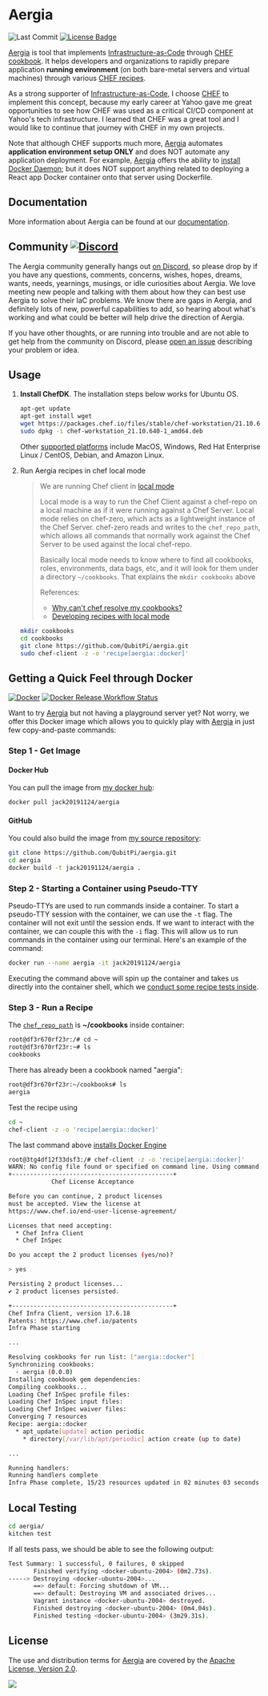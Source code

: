 Aergia
======

![Last Commit] [![License Badge]](https://www.apache.org/licenses/LICENSE-2.0)

[Aergia] is tool that implements [Infrastructure-as-Code] through [CHEF cookbook]. It helps developers and organizations
to rapidly prepare application **running environment** (on both bare-metal servers and virtual machines) through various
[CHEF recipes].

As a strong supporter of [Infrastructure-as-Code], I choose [CHEF](https://qubitpi.github.io/chef-web-docs/) to
implement this concept, because my early career at Yahoo gave me great opportunities to see how CHEF was used as
a critical CI/CD component at Yahoo's tech infrastructure. I learned that CHEF was a great tool and I would like to
continue that journey with CHEF in my own projects.

Note that although CHEF supports much more, [Aergia] automates **application environment setup ONLY** and does NOT
automate any application deployment. For example, [Aergia] offers the ability to
[install Docker Daemon](./recipes/docker.rb); but it does NOT support anything related to deploying a React app Docker
container onto that server using Dockerfile.

Documentation
-------------

More information about Aergia can be found at our [documentation](https://qubitpi.github.io/aergia/).

Community [![Discord]](https://discord.com/widget?id=1060753787125514332)
-------------------------------------------------------------------------

The Aergia community generally hangs out [on Discord](https://discord.com/widget?id=1060753787125514332), so please drop
by if you have any questions, comments, concerns, wishes, hopes, dreams, wants, needs, yearnings, musings, or idle
curiosities about Aergia. We love meeting new people and talking with them about how they can best use Aergia to solve
their IaC problems. We know there are gaps in Aergia, and definitely lots of new, powerful capabilities to add, so
hearing about what's working and what could be better will help drive the direction of Aergia.

If you have other thoughts, or are running into trouble and are not able to get help from the community on Discord,
please [open an issue](https://github.com/QubitPi/aergia/issues) describing your problem or idea.

Usage
-----

1. **Install ChefDK**. The installation steps below works for Ubuntu OS.

   ```bash
   apt-get update
   apt-get install wget
   wget https://packages.chef.io/files/stable/chef-workstation/21.10.640/ubuntu/20.04/chef-workstation_21.10.640-1_amd64.deb
   sudo dpkg -i chef-workstation_21.10.640-1_amd64.deb
   ```

   Other [supported platforms] include MacOS, Windows, Red Hat Enterprise Linux / CentOS, Debian, and Amazon Linux.

2. Run Aergia recipes in chef local mode

   > We are running Chef client in [local mode](https://docs.chef.io/ctl_chef_client/#run-in-local-mode)
   >
   > Local mode is a way to run the Chef Client against a chef-repo on a local machine as if it were running against a
   > Chef Server. Local mode relies on chef-zero, which acts as a lightweight instance of the Chef Server. chef-zero
   > reads and writes to the `chef_repo_path`, which allows all commands that normally work against the Chef Server to
   > be used against the local chef-repo.
   >
   > Basically local mode needs to know where to find all cookbooks, roles, environments, data bags, etc, and it will
   > look for them under a directory `~/cookbooks`. That explains the `mkdir cookbooks` above
   >
   > References:
   >
   > - [Why can't chef resolve my cookbooks?]
   > - [Developing recipes with local mode]

   ```bash
   mkdir cookbooks
   cd cookbooks
   git clone https://github.com/QubitPi/aergia.git
   sudo chef-client -z -o 'recipe[aergia::docker]'
   ```

Getting a Quick Feel through Docker
-----------------------------------

[![Docker]](https://hub.docker.com/r/jack20191124/aergia)
[![Docker Release Workflow Status]](https://github.com/QubitPi/aergia/actions/workflows/dockerhub-release.yml)

Want to try [Aergia] but not having a playground server yet? Not worry, we offer this Docker image which allows you to
quickly play with [Aergia] in just few copy-and-paste commands:

### Step 1 - Get Image

#### Docker Hub

You can pull the image from [my docker hub](https://hub.docker.com/r/jack20191124/aergia/):

```bash
docker pull jack20191124/aergia
```

#### GitHub

You could also build the image from [my source repository](https://github.com/QubitPi/aergia):

```bash
git clone https://github.com/QubitPi/aergia.git
cd aergia
docker build -t jack20191124/aergia .
```

### Step 2 - Starting a Container using Pseudo-TTY

Pseudo-TTYs are used to run commands inside a container. To start a pseudo-TTY session with the container, we can use
the `-t` flag. The container will not exit until the session ends. If we want to interact with the container, we can
couple this with the `-i` flag. This will allow us to run commands in the container using our terminal. Here's an
example of the command:

```bash
docker run --name aergia -it jack20191124/aergia
```

Executing the command above will spin up the container and takes us directly into the container shell, which we
[conduct some recipe tests inside](#use-container-to-manually-test-any-chef-recipes).

### Step 3 - Run a Recipe

The [`chef_repo_path`](https://docs.chef.io/ctl_chef_client/#run-in-local-mode) is **~/cookbooks** inside container:

```bash
root@df3r670rf23r:/# cd ~
root@df3r670rf23r:~# ls
cookbooks
```

There has already been a cookbook named "aergia":

```bash
root@df3r670rf23r:~/cookbooks# ls
aergia
```

Test the recipe using

```bash
cd ~
chef-client -z -o 'recipe[aergia::docker]'
```

The last command above [installs Docker Engine](https://qubitpi.github.io/aergia/docs/recipes/docker)

```bash
root@3tg4df12f33dsf3:/# chef-client -z -o 'recipe[aergia::docker]'
WARN: No config file found or specified on command line. Using command line options instead.
+---------------------------------------------+
            Chef License Acceptance

Before you can continue, 2 product licenses
must be accepted. View the license at
https://www.chef.io/end-user-license-agreement/

Licenses that need accepting:
  * Chef Infra Client
  * Chef InSpec

Do you accept the 2 product licenses (yes/no)?

> yes

Persisting 2 product licenses...
✔ 2 product licenses persisted.

+---------------------------------------------+
Chef Infra Client, version 17.6.18
Patents: https://www.chef.io/patents
Infra Phase starting

...

Resolving cookbooks for run list: ["aergia::docker"]
Synchronizing cookbooks:
  - aergia (0.0.0)
Installing cookbook gem dependencies:
Compiling cookbooks...
Loading Chef InSpec profile files:
Loading Chef InSpec input files:
Loading Chef InSpec waiver files:
Converging 7 resources
Recipe: aergia::docker
  * apt_update[update] action periodic
    * directory[/var/lib/apt/periodic] action create (up to date)

...

Running handlers:
Running handlers complete
Infra Phase complete, 15/23 resources updated in 02 minutes 03 seconds
```

Local Testing
-------------

```bash
cd aergia/
kitchen test
```

If all tests pass, we should be able to see the following output:

```bash
Test Summary: 1 successful, 0 failures, 0 skipped
       Finished verifying <docker-ubuntu-2004> (0m2.73s).
-----> Destroying <docker-ubuntu-2004>...
       ==> default: Forcing shutdown of VM...
       ==> default: Destroying VM and associated drives...
       Vagrant instance <docker-ubuntu-2004> destroyed.
       Finished destroying <docker-ubuntu-2004> (0m4.04s).
       Finished testing <docker-ubuntu-2004> (3m29.31s).
```

License
-------

The use and distribution terms for [Aergia](https://qubitpi.github.io/aergia/) are covered by the
[Apache License, Version 2.0](http://www.apache.org/licenses/LICENSE-2.0.html).

![](https://github.com/QubitPi/QubitPi/blob/master/img/apache-2.png?raw=true)

[Aergia]: https://github.com/QubitPi/aergia
[CHEF recipes]: https://qubitpi.github.io/chef-web-docs/recipes/
[Chef cookbook]: https://qubitpi.github.io/chef-web-docs/cookbooks/
[Infrastructure-as-Code]: https://qubitpi.github.io/aergia/blog/iac-intro
[supported platforms]: https://qubitpi.github.io/chef-web-docs/workstation/install_workstation/
[Last Commit]: https://img.shields.io/github/last-commit/QubitPi/aergia/master?logo=github&style=for-the-badge
[License Badge]: https://img.shields.io/badge/Apache%202.0-F25910.svg?style=for-the-badge&logo=Apache&logoColor=white
[Docker]: https://img.shields.io/badge/Docker%20Image-309DEE?style=for-the-badge&logo=docker&logoColor=white
[Docker Release Workflow Status]: https://img.shields.io/github/actions/workflow/status/QubitPi/aergia/dockerhub-release.yml?branch=master&ogo=github&style=for-the-badge
[Why can't chef resolve my cookbooks?]: https://stackoverflow.com/a/26395418/14312712
[Developing recipes with local mode]: https://subscription.packtpub.com/book/networking-and-servers/9781785287947/1/ch01lvl1sec21/developing-recipes-with-local-mode
[Discord]: https://img.shields.io/discord/1060753787125514332?color=5865F2&logo=discord&logoColor=ffffff&style=for-the-badge
